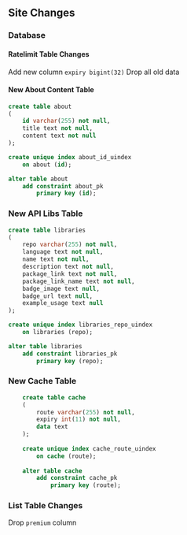 ## Site Changes

### Database

#### Ratelimit Table Changes

Add new column `expiry bigint(32)`
Drop all old data

#### New About Content Table

```sql
create table about
(
	id varchar(255) not null,
	title text not null,
	content text not null
);

create unique index about_id_uindex
	on about (id);

alter table about
	add constraint about_pk
		primary key (id);
```

### New API Libs Table

```sql
create table libraries
(
	repo varchar(255) not null,
	language text not null,
	name text not null,
	description text not null,
	package_link text not null,
	package_link_name text not null,
	badge_image text null,
	badge_url text null,
	example_usage text null
);

create unique index libraries_repo_uindex
	on libraries (repo);

alter table libraries
	add constraint libraries_pk
		primary key (repo);
```

### New Cache Table

```sql
    create table cache
    (
        route varchar(255) not null,
        expiry int(11) not null,
        data text
    );
    
    create unique index cache_route_uindex
        on cache (route);
    
    alter table cache
        add constraint cache_pk
            primary key (route);
```

### List Table Changes

Drop `premium` column
